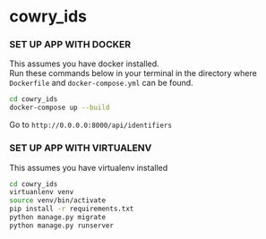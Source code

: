 # cowry_ids

### SET UP APP WITH DOCKER

This assumes you have docker installed. <br>Run these commands below in your terminal in the directory where `Dockerfile` and `docker-compose.yml` can be found.

```bash
cd cowry_ids
docker-compose up --build
````
Go to  `http://0.0.0.0:8000/api/identifiers`


### SET UP APP WITH VIRTUALENV

This assumes you have virtualenv installed 

```bash
cd cowry_ids
virtuanlenv venv
source venv/bin/activate
pip install -r requirements.txt
python manage.py migrate
python manage.py runserver
```